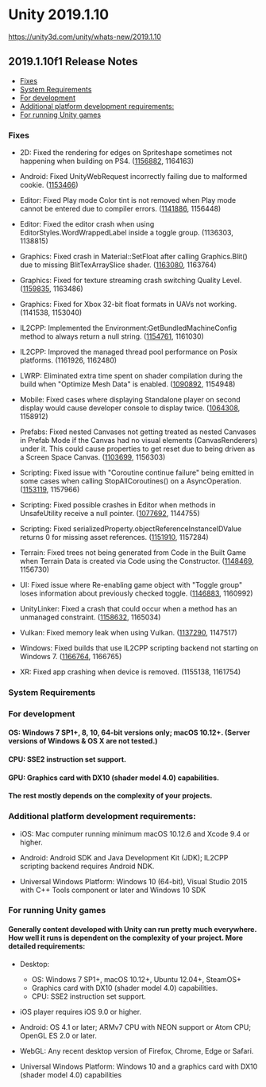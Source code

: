 # Unity 2019.1.10

https://unity3d.com/unity/whats-new/2019.1.10

## 2019.1.10f1 Release Notes

- [Fixes](#fixes)
- [System Requirements](#system-requirements)
- [For development](#for-development)
- [Additional platform development requirements:](#additional-platform-development-requirements)
- [For running Unity games](#for-running-unity-games)


### Fixes

*   2D: Fixed the rendering for edges on Spriteshape sometimes not happening when building on PS4. ([1156882](https://issuetracker.unity3d.com/issues/ps4-2d-spriteshape-the-rendering-for-edges-on-spriteshape-does-not-happen-sometimes-when-building-on-ps4), 1164163)
    
*   Android: Fixed UnityWebRequest incorrectly failing due to malformed cookie. ([1153466](https://issuetracker.unity3d.com/issues/android-unitywebrequest-unknown-error))
    
*   Editor: Fixed Play mode Color tint is not removed when Play mode cannot be entered due to compiler errors. ([1141886](https://issuetracker.unity3d.com/issues/play-mode-color-tint-is-not-removed-when-play-mode-cannot-be-entered-due-to-compiler-errors), 1156448)
    
*   Editor: Fixed the editor crash when using EditorStyles.WordWrappedLabel inside a toggle group. (1136303, 1138815)
    
*   Graphics: Fixed crash in Material::SetFloat after calling Graphics.Blit() due to missing BlitTexArraySlice shader. ([1163080](https://issuetracker.unity3d.com/issues/crash-on-material-setfloat-after-calling-graphics-dot-blit), 1163764)
    
*   Graphics: Fixed for texture streaming crash switching Quality Level. ([1159835](https://issuetracker.unity3d.com/issues/crash-on-texturestreamingjob-when-switching-quality-level), 1163486)
    
*   Graphics: Fixed for Xbox 32-bit float formats in UAVs not working. (1141538, 1153040)
    
*   IL2CPP: Implemented the Environment:GetBundledMachineConfig method to always return a null string. ([1154761](https://issuetracker.unity3d.com/issues/player-crashes-on-mono-runtime-resource-set-callback-when-built-on-il2cpp-for-networking), 1161030)
    
*   IL2CPP: Improved the managed thread pool performance on Posix platforms. (1161926, 1162480)
    
*   LWRP: Eliminated extra time spent on shader compilation during the build when "Optimize Mesh Data" is enabled. ([1090892](https://issuetracker.unity3d.com/issues/building-project-gets-stuck-on-compiling-shader-variants-dialog-when-lightweight-render-pipeline-slash-lit-shader-is-compiling), 1154948)
    
*   Mobile: Fixed cases where displaying Standalone player on second display would cause developer console to display twice. ([1064308](https://issuetracker.unity3d.com/issues/macos-development-build-on-second-monitor-shows-2-duplicated-development-consoles-overlaid-on-each-other), 1158912)
    
*   Prefabs: Fixed nested Canvases not getting treated as nested Canvases in Prefab Mode if the Canvas had no visual elements (CanvasRenderers) under it. This could cause properties to get reset due to being driven as a Screen Space Canvas. ([1103699](https://issuetracker.unity3d.com/issues/modifying-a-canvas-prefab-in-prefab-editor-resets-its-rec-transform-component), 1156303)
    
*   Scripting: Fixed issue with "Coroutine continue failure" being emitted in some cases when calling StopAllCoroutines() on a AsyncOperation. ([1153119](https://issuetracker.unity3d.com/issues/calling-stopallcoroutines-when-a-coroutine-is-running-a-unitywebrequest-triggers-coroutine-continue-failure-error), 1157966)
    
*   Scripting: Fixed possible crashes in Editor when methods in UnsafeUtility receive a null pointer. ([1077692](https://issuetracker.unity3d.com/issues/unity-crashes-on-unsafeutility-custom-copyobjectaddresstoptr-when-using-unsafeutility-dot-copyobjectaddresstoptr), 1144755)
    
*   Scripting: Fixed serializedProperty.objectReferenceInstanceIDValue returns 0 for missing asset references. ([1151910](https://issuetracker.unity3d.com/issues/serializedproperty-dot-objectreferenceinstanceidvalue-returns-0-for-missing-asset-references), 1157284)
    
*   Terrain: Fixed trees not being generated from Code in the Built Game when Terrain Data is created via Code using the Constructor. ([1148469](https://issuetracker.unity3d.com/issues/trees-are-not-generated-from-code-in-the-built-game-when-terrain-data-is-created-via-code-using-the-constructor), 1156730)
    
*   UI: Fixed issue where Re-enabling game object with "Toggle group" loses information about previously checked toggle. ([1146883](https://issuetracker.unity3d.com/issues/re-enabling-game-object-with-toggle-group-loses-information-about-previously-checked-toggle), 1160992)
    
*   UnityLinker: Fixed a crash that could occur when a method has an unmanaged constraint. ([1158632](https://issuetracker.unity3d.com/issues/build-errors-when-trying-to-build-a-project-with-high-managed-stripping-level-and-a-script-containing-unmanaged-constraint), 1165034)
    
*   Vulkan: Fixed memory leak when using Vulkan. ([1137290](https://issuetracker.unity3d.com/issues/vulkan-memory-leak-is-present-when-using-postprocesslayer-in-an-android-build), 1147517)
    
*   Windows: Fixed builds that use IL2CPP scripting backend not starting on Windows 7. ([1166764](https://issuetracker.unity3d.com/issues/windows-standalone-builds-with-il2cpp-scripting-backend-dont-start-on-windows-7), 1166765)
    
*   XR: Fixed app crashing when device is removed. (1155138, 1161754)
    

### System Requirements

### For development

#### OS: Windows 7 SP1+, 8, 10, 64-bit versions only; macOS 10.12+. (Server versions of Windows & OS X are not tested.)

#### CPU: SSE2 instruction set support.

#### GPU: Graphics card with DX10 (shader model 4.0) capabilities.

#### The rest mostly depends on the complexity of your projects.

### Additional platform development requirements:

*   iOS: Mac computer running minimum macOS 10.12.6 and Xcode 9.4 or higher.
    
*   Android: Android SDK and Java Development Kit (JDK); IL2CPP scripting backend requires Android NDK.
    
*   Universal Windows Platform: Windows 10 (64-bit), Visual Studio 2015 with C++ Tools component or later and Windows 10 SDK
    

### For running Unity games

#### Generally content developed with Unity can run pretty much everywhere. How well it runs is dependent on the complexity of your project. More detailed requirements:

*   Desktop:
    
    *   OS: Windows 7 SP1+, macOS 10.12+, Ubuntu 12.04+, SteamOS+
    *   Graphics card with DX10 (shader model 4.0) capabilities.
    *   CPU: SSE2 instruction set support.
*   iOS player requires iOS 9.0 or higher.
    
*   Android: OS 4.1 or later; ARMv7 CPU with NEON support or Atom CPU; OpenGL ES 2.0 or later.
    
*   WebGL: Any recent desktop version of Firefox, Chrome, Edge or Safari.
    
*   Universal Windows Platform: Windows 10 and a graphics card with DX10 (shader model 4.0) capabilities